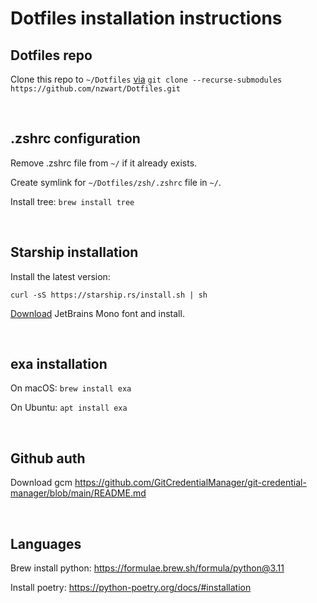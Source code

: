 # Dotfiles installation instructions

## Dotfiles repo

Clone this repo to `~/Dotfiles` [via]([url](https://git-scm.com/book/en/v2/Git-Tools-Submodules))
`git clone --recurse-submodules https://github.com/nzwart/Dotfiles.git`

&ensp;

## .zshrc configuration
Remove .zshrc file from `~/` if it already exists.

Create symlink for `~/Dotfiles/zsh/.zshrc` file in `~/`.

Install tree: `brew install tree`

&ensp;

## Starship installation

Install the latest version:

`curl -sS https://starship.rs/install.sh | sh`

[Download]([url](https://www.jetbrains.com/lp/mono/)) JetBrains Mono font and install.

&ensp;

## exa installation
On macOS:
`brew install exa`

On Ubuntu:
`apt install exa`

&ensp;

## Github auth
Download gcm
https://github.com/GitCredentialManager/git-credential-manager/blob/main/README.md

&ensp;

## Languages
Brew install python: https://formulae.brew.sh/formula/python@3.11

Install poetry: https://python-poetry.org/docs/#installation
